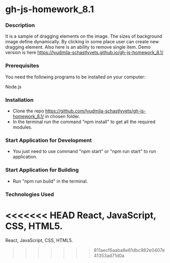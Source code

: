 # gh-js-homework_8.1

### Description

It is a sample of dragging elements on the image. The sizes of background image define dynamically. 
By clicking in some place user can create new dragging element. Also here is an ability to remove single item.
Demo version is here https://lyudmila-schastlyvets.github.io/gh-js-homework_8.1/

### Prerequisites

You need the following programs to be installed on your computer:

Node.js

###  Installation

* Clone the repo https://github.com/lyudmila-schastlyvets/gh-js-homework_8.1/ in chosen folder.
* In the terminal run the command "npm install" to get all the required modules.
 
### Start Application for Development

* You just need to use command "npm start" or "npm run start" to run application.
 
### Start Application for Building 
* Run "npm run build" in the terminal.

### Technologies Used

<<<<<<< HEAD
React, JavaScript, CSS, HTML5.
=======
React, JavaScript, CSS, HTML5.
>>>>>>> 811aecf6aaba8e61dbc982e0407e41353ad71d0a
